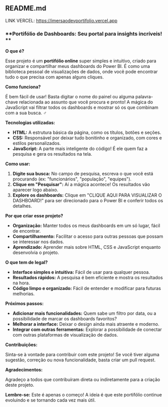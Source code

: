 ## **README.md**

LINK VERCEL: https://imersaodevportifolio.vercel.app

### **Portifólio de Dashboards: Seu portal para insights incríveis! **

**O que é?**

Esse projeto é um **portifólio online** super simples e intuitivo, criado para organizar e compartilhar meus dashboards do Power BI. É como uma biblioteca pessoal de visualizações de dados, onde você pode encontrar tudo o que precisa com apenas alguns cliques. 

**Como funciona?**

É bem fácil de usar! Basta digitar o nome do painel ou alguma palavra-chave relacionada ao assunto que você procura e pronto! A mágica do JavaScript vai filtrar todos os dashboards e mostrar só os que combinam com a sua busca. ‍♂️

**Tecnologias utilizadas:**

* **HTML:** A estrutura básica da página, como os títulos, botões e seções.
* **CSS:** Responsável por deixar tudo bonitinho e organizado, com cores e estilos personalizados.
* **JavaScript:** A parte mais inteligente do código! É ele quem faz a pesquisa e gera os resultados na tela.

**Como usar:**

1. **Digite sua busca:** No campo de pesquisa, escreva o que você está procurando (ex: "funcionários", "população", "equipes").
2. **Clique em "Pesquisar":** Aí a mágica acontece! Os resultados vão aparecer logo abaixo.
3. **Explore os dashboards:** Clique em "CLIQUE AQUI PARA VISUALIZAR O DASHBOARD!" para ser direcionado para o Power BI e conferir todos os detalhes.

**Por que criar esse projeto?**

* **Organização:** Manter todos os meus dashboards em um só lugar, fácil de encontrar.
* **Compartilhamento:** Facilitar o acesso para outras pessoas que possam se interessar nos dados.
* **Aprendizado:** Aprender mais sobre HTML, CSS e JavaScript enquanto desenvolvia o projeto.

**O que tem de legal?**

* **Interface simples e intuitiva:** Fácil de usar para qualquer pessoa.
* **Resultados rápidos:** A pesquisa é bem eficiente e mostra os resultados na hora.
* **Código limpo e organizado:** Fácil de entender e modificar para futuras melhorias.

**Próximos passos:**

* **Adicionar mais funcionalidades:** Quem sabe um filtro por data, ou a possibilidade de marcar os dashboards favoritos?
* **Melhorar a interface:** Deixar o design ainda mais atraente e moderno.
* **Integrar com outras ferramentas:** Explorar a possibilidade de conectar com outras plataformas de visualização de dados.

**Contribuições:**

Sinta-se à vontade para contribuir com este projeto! Se você tiver alguma sugestão, correção ou nova funcionalidade, basta criar um pull request. 

**Agradecimentos:**

Agradeço a todos que contribuíram direta ou indiretamente para a criação deste projeto. 

**Lembre-se:** Este é apenas o começo! A ideia é que este portifólio continue evoluindo e se tornando cada vez mais útil.
